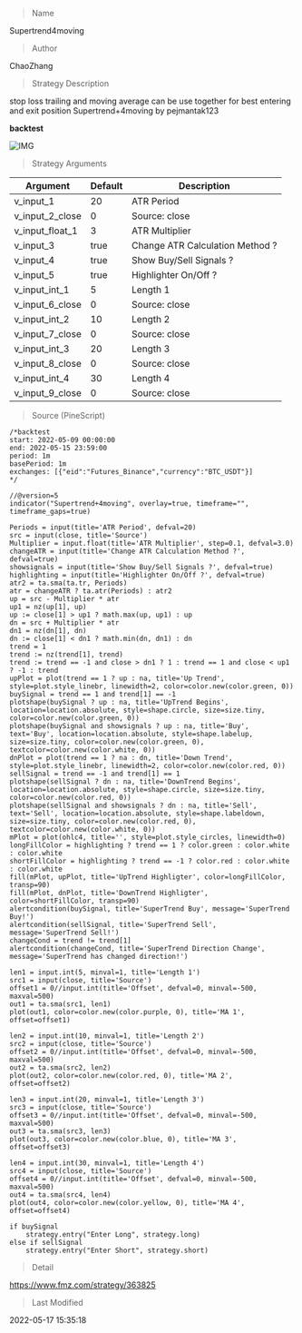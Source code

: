 
> Name

Supertrend4moving

> Author

ChaoZhang

> Strategy Description

stop loss trailing and moving average can be use together for best entering and exit position
Supertrend+4moving by pejmantak123

**backtest**

 ![IMG](https://www.fmz.com/upload/asset/14ee26429757153c544.png) 

> Strategy Arguments



|Argument|Default|Description|
|----|----|----|
|v_input_1|20|ATR Period|
|v_input_2_close|0|Source: close|high|low|open|hl2|hlc3|hlcc4|ohlc4|
|v_input_float_1|3|ATR Multiplier|
|v_input_3|true|Change ATR Calculation Method ?|
|v_input_4|true|Show Buy/Sell Signals ?|
|v_input_5|true|Highlighter On/Off ?|
|v_input_int_1|5|Length 1|
|v_input_6_close|0|Source: close|high|low|open|hl2|hlc3|hlcc4|ohlc4|
|v_input_int_2|10|Length 2|
|v_input_7_close|0|Source: close|high|low|open|hl2|hlc3|hlcc4|ohlc4|
|v_input_int_3|20|Length 3|
|v_input_8_close|0|Source: close|high|low|open|hl2|hlc3|hlcc4|ohlc4|
|v_input_int_4|30|Length 4|
|v_input_9_close|0|Source: close|high|low|open|hl2|hlc3|hlcc4|ohlc4|


> Source (PineScript)

``` pinescript
/*backtest
start: 2022-05-09 00:00:00
end: 2022-05-15 23:59:00
period: 1m
basePeriod: 1m
exchanges: [{"eid":"Futures_Binance","currency":"BTC_USDT"}]
*/

//@version=5
indicator("Supertrend+4moving", overlay=true, timeframe="", timeframe_gaps=true)

Periods = input(title='ATR Period', defval=20)
src = input(close, title='Source')
Multiplier = input.float(title='ATR Multiplier', step=0.1, defval=3.0)
changeATR = input(title='Change ATR Calculation Method ?', defval=true)
showsignals = input(title='Show Buy/Sell Signals ?', defval=true)
highlighting = input(title='Highlighter On/Off ?', defval=true)
atr2 = ta.sma(ta.tr, Periods)
atr = changeATR ? ta.atr(Periods) : atr2
up = src - Multiplier * atr
up1 = nz(up[1], up)
up := close[1] > up1 ? math.max(up, up1) : up
dn = src + Multiplier * atr
dn1 = nz(dn[1], dn)
dn := close[1] < dn1 ? math.min(dn, dn1) : dn
trend = 1
trend := nz(trend[1], trend)
trend := trend == -1 and close > dn1 ? 1 : trend == 1 and close < up1 ? -1 : trend
upPlot = plot(trend == 1 ? up : na, title='Up Trend', style=plot.style_linebr, linewidth=2, color=color.new(color.green, 0))
buySignal = trend == 1 and trend[1] == -1
plotshape(buySignal ? up : na, title='UpTrend Begins', location=location.absolute, style=shape.circle, size=size.tiny, color=color.new(color.green, 0))
plotshape(buySignal and showsignals ? up : na, title='Buy', text='Buy', location=location.absolute, style=shape.labelup, size=size.tiny, color=color.new(color.green, 0), textcolor=color.new(color.white, 0))
dnPlot = plot(trend == 1 ? na : dn, title='Down Trend', style=plot.style_linebr, linewidth=2, color=color.new(color.red, 0))
sellSignal = trend == -1 and trend[1] == 1
plotshape(sellSignal ? dn : na, title='DownTrend Begins', location=location.absolute, style=shape.circle, size=size.tiny, color=color.new(color.red, 0))
plotshape(sellSignal and showsignals ? dn : na, title='Sell', text='Sell', location=location.absolute, style=shape.labeldown, size=size.tiny, color=color.new(color.red, 0), textcolor=color.new(color.white, 0))
mPlot = plot(ohlc4, title='', style=plot.style_circles, linewidth=0)
longFillColor = highlighting ? trend == 1 ? color.green : color.white : color.white
shortFillColor = highlighting ? trend == -1 ? color.red : color.white : color.white
fill(mPlot, upPlot, title='UpTrend Highligter', color=longFillColor, transp=90)
fill(mPlot, dnPlot, title='DownTrend Highligter', color=shortFillColor, transp=90)
alertcondition(buySignal, title='SuperTrend Buy', message='SuperTrend Buy!')
alertcondition(sellSignal, title='SuperTrend Sell', message='SuperTrend Sell!')
changeCond = trend != trend[1]
alertcondition(changeCond, title='SuperTrend Direction Change', message='SuperTrend has changed direction!')

len1 = input.int(5, minval=1, title='Length 1')
src1 = input(close, title='Source')
offset1 = 0//input.int(title='Offset', defval=0, minval=-500, maxval=500)
out1 = ta.sma(src1, len1)
plot(out1, color=color.new(color.purple, 0), title='MA 1', offset=offset1)

len2 = input.int(10, minval=1, title='Length 2')
src2 = input(close, title='Source')
offset2 = 0//input.int(title='Offset', defval=0, minval=-500, maxval=500)
out2 = ta.sma(src2, len2)
plot(out2, color=color.new(color.red, 0), title='MA 2', offset=offset2)

len3 = input.int(20, minval=1, title='Length 3')
src3 = input(close, title='Source')
offset3 = 0//input.int(title='Offset', defval=0, minval=-500, maxval=500)
out3 = ta.sma(src3, len3)
plot(out3, color=color.new(color.blue, 0), title='MA 3', offset=offset3)

len4 = input.int(30, minval=1, title='Length 4')
src4 = input(close, title='Source')
offset4 = 0//input.int(title='Offset', defval=0, minval=-500, maxval=500)
out4 = ta.sma(src4, len4)
plot(out4, color=color.new(color.yellow, 0), title='MA 4', offset=offset4)

if buySignal
    strategy.entry("Enter Long", strategy.long)
else if sellSignal
    strategy.entry("Enter Short", strategy.short)
```

> Detail

https://www.fmz.com/strategy/363825

> Last Modified

2022-05-17 15:35:18
